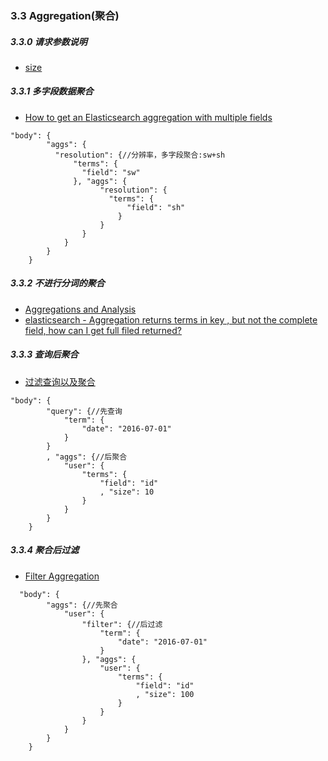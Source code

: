 
### 3.3 Aggregation(聚合)
  
##### 3.3.0 请求参数说明
  * [size](https://www.elastic.co/guide/en/elasticsearch/reference/current/search-aggregations-bucket-terms-aggregation.html#_size) 

##### 3.3.1 多字段数据聚合
  * [How to get an Elasticsearch aggregation with multiple fields](http://stackoverflow.com/questions/30728583/how-to-get-an-elasticsearch-aggregation-with-multiple-fields#)

```
"body": {
        "aggs": {
          "resolution": {//分辨率，多字段聚合:sw+sh
              "terms": {
                "field": "sw"
              }, "aggs": {
                    "resolution": {
                      "terms": {
                          "field": "sh"
                        }
                    }
                }
            }
        }
    }
```

##### 3.3.2 不进行分词的聚合
  * [Aggregations and Analysis](https://www.elastic.co/guide/en/elasticsearch/guide/current/aggregations-and-analysis.html)
  * [elasticsearch - Aggregation returns terms in key , but not the complete field, how can I get full filed returned?](http://stackoverflow.com/questions/24640117/elasticsearch-aggregation-returns-terms-in-key-but-not-the-complete-field-h) 
  
##### 3.3.3 查询后聚合
  * [过滤查询以及聚合](http://blog.csdn.net/dm_vincent/article/details/42757519)
```
"body": {
        "query": {//先查询
            "term": {
                "date": "2016-07-01"
            }
        }
        , "aggs": {//后聚合
            "user": {
                "terms": {
                    "field": "id"
                    , "size": 10
                }
            }
        }
    }
```

##### 3.3.4 聚合后过滤
  * [Filter Aggregation](https://www.elastic.co/guide/en/elasticsearch/reference/current/search-aggregations-bucket-filter-aggregation.html)
  
```
  "body": {
        "aggs": {//先聚合
            "user": {
                "filter": {//后过滤
                    "term": {
                        "date": "2016-07-01"
                    }
                }, "aggs": {
                    "user": {
                        "terms": {
                            "field": "id"
                            , "size": 100
                        }
                    }
                }
            }
        }
    }
```
